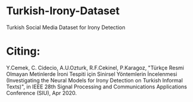 # Turkish-Irony-Dataset
Turkish Social Media Dataset for Irony Detection


# Citing: 
Y.Cemek, C. Cidecio, A.U.Ozturk, R.F.Cekinel, P.Karagoz, "Türkçe Resmi Olmayan Metinlerde İroni Tespiti için Sinirsel Yöntemlerin İncelenmesi (Investigating the Neural Models for Irony Detection on Turkish Informal Texts)",  in IEEE 28th Signal Processing and Communications Applications Conference (SIU), Apr 2020.
